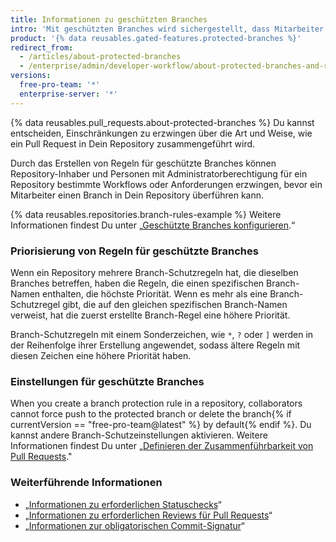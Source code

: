 ```yaml
---
title: Informationen zu geschützten Branches
intro: 'Mit geschützten Branches wird sichergestellt, dass Mitarbeiter auf Deinem Repository keine unwiderruflichen Änderungen an Branches vornehmen. Durch die Aktivierung geschützter Branches kannst Du außerdem weitere optionale Prüfungen und Anforderungen aktivieren, beispielsweise erforderliche Statuschecks und erforderliche Reviews.'
product: '{% data reusables.gated-features.protected-branches %}'
redirect_from:
  - /articles/about-protected-branches
  - /enterprise/admin/developer-workflow/about-protected-branches-and-required-status-checks
versions:
  free-pro-team: '*'
  enterprise-server: '*'
---
```


{% data reusables.pull_requests.about-protected-branches %} Du kannst entscheiden, Einschränkungen zu erzwingen über die Art und Weise, wie ein Pull Request in Dein Repository zusammengeführt wird.

Durch das Erstellen von Regeln für geschützte Branches können Repository-Inhaber und Personen mit Administratorberechtigung für ein Repository bestimmte Workflows oder Anforderungen erzwingen, bevor ein Mitarbeiter einen Branch in Dein Repository überführen kann.

{% data reusables.repositories.branch-rules-example %} Weitere Informationen findest Du unter „[Geschützte Branches konfigurieren](/articles/configuring-protected-branches/).“

### Priorisierung von Regeln für geschützte Branches

Wenn ein Repository mehrere Branch-Schutzregeln hat, die dieselben Branches betreffen, haben die Regeln, die einen spezifischen Branch-Namen enthalten, die höchste Priorität. Wenn es mehr als eine Branch-Schutzregel gibt, die auf den gleichen spezifischen Branch-Namen verweist, hat die zuerst erstellte Branch-Regel eine höhere Priorität.

Branch-Schutzregeln mit einem Sonderzeichen, wie `*`, `?` oder `]` werden in der Reihenfolge ihrer Erstellung angewendet, sodass ältere Regeln mit diesen Zeichen eine höhere Priorität haben.

### Einstellungen für geschützte Branches

When you create a branch protection rule in a repository, collaborators cannot force push to the protected branch or delete the branch{% if currentVersion == "free-pro-team@latest" %} by default{% endif %}. Du kannst andere Branch-Schutzeinstellungen aktivieren. Weitere Informationen findest Du unter „[Definieren der Zusammenführbarkeit von Pull Requests](/github/administering-a-repository/defining-the-mergeability-of-pull-requests)."

### Weiterführende Informationen

- „[Informationen zu erforderlichen Statuschecks](/articles/about-required-status-checks)“
- „[Informationen zu erforderlichen Reviews für Pull Requests](/articles/about-required-reviews-for-pull-requests)“
- „[Informationen zur obligatorischen Commit-Signatur](/articles/about-required-commit-signing)“
